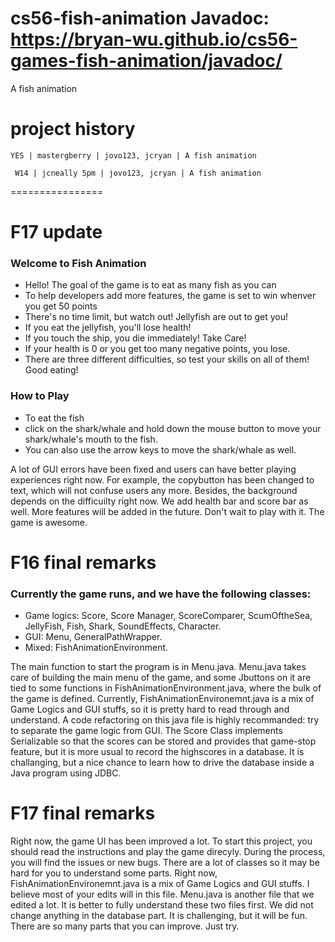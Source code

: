 cs56-fish-animation
Javadoc: https://bryan-wu.github.io/cs56-games-fish-animation/javadoc/
===================

A fish animation

project history
===============
```
YES | mastergberry | jovo123, jcryan | A fish animation
```
```
 W14 | jcneally 5pm | jovo123, jcryan | A fish animation
```
================

# F17 update

### Welcome to Fish Animation
* Hello! The goal of the game is to eat as many fish as you can
* To help developers add more features, the game is set to win whenver you get 50 points
* There's no time limit, but watch out! Jellyfish are out to get you!
* If you eat the jellyfish, you'll lose health!
* If you touch the ship, you die immediately! Take Care!
* If your health is 0 or you get too many negative points, you lose.
* There are three different difficulties, so test your skills on all of them! Good eating!

### How to Play
* To eat the fish
* click on the shark/whale and hold down the mouse button to move your shark/whale's mouth to the fish.
* You can also use the arrow keys to move the shark/whale as well.


A lot of GUI errors have been fixed and users can have better playing experiences right now. For example, the copybutton has been changed to text, which will not confuse users any more. Besides, the background depends on the difficuilty right now. We add health bar and score bar as well. More features will be added in the future. Don't wait to play with it. The game is awesome.


# F16 final remarks

### Currently the game runs, and we have the following classes:
* Game logics: Score, Score Manager, ScoreComparer, ScumOftheSea, JellyFish, Fish, Shark, SoundEffects, Character.
* GUI: Menu, GeneralPathWrapper.
* Mixed: FishAnimationEnvironment.


The main function to start the program is in Menu.java. Menu.java takes care of building the main menu of the game, and some Jbuttons on it are tied to some functions in FishAnimationEnvironment.java, where the bulk of the game is defined. Currently, FishAnimationEnvironemnt.java is a mix of Game Logics and GUI stuffs, so it is pretty hard to read through and understand. A code refactoring on this java file is highly recommanded: try to separate the game logic from GUI. The Score Class implements Serializable so that the scores can be stored and provides that game-stop feature, but it is more usual to record the highscores in a database. It is challanging, but a nice chance to learn how to drive the database inside a Java program using JDBC. 

# F17 final remarks
Right now, the game UI has been improved a lot. To start this project, you should read the instructions and play the game direcyly. During the process, you will find the issues or new bugs. There are a lot of classes so it may be hard for you to understand some parts. Right now, FishAnimationEnvironemnt.java is a mix of Game Logics and GUI stuffs. I believe most of your edits will in this file. Menu.java is another file that we edited a lot. It is better to fully understand these two files first. We did not change anything in the database part. It is challenging, but it will be fun. There are so many parts that you can improve. Just try. 

